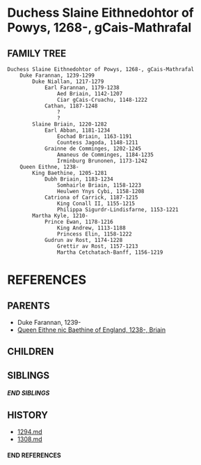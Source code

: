# Duchess Slaine Eithnedohtor of Powys, 1268-, gCais-Mathrafal

## FAMILY TREE
```
Duchess Slaine Eithnedohtor of Powys, 1268-, gCais-Mathrafal
    Duke Farannan, 1239-1299
        Duke Niallan, 1217-1279
            Earl Farannan, 1179-1238
                Aed Briain, 1142-1207
                Ciar gCais-Cruachu, 1148-1222
            Cathan, 1187-1248
                ?
                ?
        Slaine Briain, 1220-1282
            Earl Abban, 1181-1234
                Eochad Briain, 1163-1191
                Countess Jagoda, 1148-1211
            Grainne de Comminges, 1202-1245
                Amaneus de Comminges, 1184-1235
                Irminburg Brunonen, 1173-1242
    Queen Eithne, 1238-
        King Baethine, 1205-1281
            Dubh Briain, 1183-1234
                Somhairle Briain, 1158-1223
                Heulwen Ynys Cybi, 1158-1208
            Catriona of Carrick, 1187-1215
                King Conall II, 1155-1215
                Philippa Sigurdr-Lindisfarne, 1153-1221
        Martha Kyle, 1210-
            Prince Ewan, 1178-1216
                King Andrew, 1113-1188
                Princess Elin, 1158-1222
            Gudrun av Rost, 1174-1228
                Grettir av Rost, 1157-1213
                Martha Cetchatach-Banff, 1156-1219
```


# REFERENCES

## PARENTS 
* Duke Farannan, 1239-
* [Queen Eithne nic Baethine of England, 1238-, Briain](p/eithne_nic_baethine_1238.md)

## CHILDREN 

## SIBLINGS

##### END SIBLINGS  
## HISTORY
* [1294.md](../h/1294.md)
* [1308.md](../h/1308.md)

#### END REFERENCES
